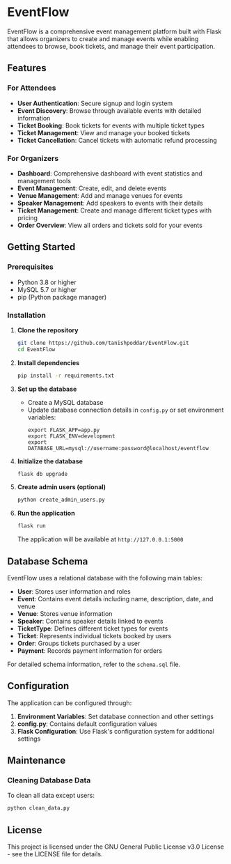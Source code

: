 # EventFlow
EventFlow is a comprehensive event management platform built with Flask that allows organizers to create and manage events while enabling attendees to browse, book tickets, and manage their event participation.

## Features

### For Attendees
- **User Authentication**: Secure signup and login system
- **Event Discovery**: Browse through available events with detailed information
- **Ticket Booking**: Book tickets for events with multiple ticket types
- **Ticket Management**: View and manage your booked tickets
- **Ticket Cancellation**: Cancel tickets with automatic refund processing

### For Organizers
- **Dashboard**: Comprehensive dashboard with event statistics and management tools
- **Event Management**: Create, edit, and delete events
- **Venue Management**: Add and manage venues for events
- **Speaker Management**: Add speakers to events with their details
- **Ticket Management**: Create and manage different ticket types with pricing
- **Order Overview**: View all orders and tickets sold for your events

## Getting Started

### Prerequisites
- Python 3.8 or higher
- MySQL 5.7 or higher
- pip (Python package manager)

### Installation

1. **Clone the repository**
   ```bash
   git clone https://github.com/tanishpoddar/EventFlow.git
   cd EventFlow
   ```

2. **Install dependencies**
   ```bash
   pip install -r requirements.txt
   ```

3. **Set up the database**
   - Create a MySQL database
   - Update database connection details in `config.py` or set environment variables:
     ```
     export FLASK_APP=app.py
     export FLASK_ENV=development
     export DATABASE_URL=mysql://username:password@localhost/eventflow
     ```

4. **Initialize the database**
   ```bash
   flask db upgrade
   ```

5. **Create admin users (optional)**
   ```bash
   python create_admin_users.py
   ```

6. **Run the application**
   ```bash
   flask run
   ```

   The application will be available at `http://127.0.0.1:5000`

## Database Schema

EventFlow uses a relational database with the following main tables:

- **User**: Stores user information and roles
- **Event**: Contains event details including name, description, date, and venue
- **Venue**: Stores venue information
- **Speaker**: Contains speaker details linked to events
- **TicketType**: Defines different ticket types for events
- **Ticket**: Represents individual tickets booked by users
- **Order**: Groups tickets purchased by a user
- **Payment**: Records payment information for orders

For detailed schema information, refer to the `schema.sql` file.

## Configuration

The application can be configured through:

1. **Environment Variables**: Set database connection and other settings
2. **config.py**: Contains default configuration values
3. **Flask Configuration**: Use Flask's configuration system for additional settings

## Maintenance

### Cleaning Database Data
To clean all data except users:
```bash
python clean_data.py
```

## License

This project is licensed under the GNU General Public License v3.0 License - see the LICENSE file for details.
